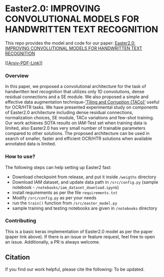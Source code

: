 # Easter2.0: IMPROVING CONVOLUTIONAL MODELS FOR  HANDWRITTEN TEXT RECOGNITION

This repo provides the model and code for our paper: [Easter2.0: IMPROVING CONVOLUTIONAL MODELS FOR HANDWRITTEN TEXT RECOGNITION](https://arxiv.org/pdf/2205.14879.pdf)

[[[Arxiv-PDF-Link](https://arxiv.org/pdf/2205.14879.pdf)]]

### Overview
In this paper, we proposed a convolutional architecture for the task of handwritten text recognition that utilizes only 1D
convolutions, dense residual connections and a SE module. We also proposed a simple and effective data augmentation
technique-[’Tiling and Corruption (TACo)’](https://github.com/kartikgill/taco-box) useful for OCR/HTR tasks. We have presented experimental study on components of Easter2.0
architecture including dense residual connections, normalization choices, SE module, TACo variations and few-shot
training. Our work achieves SOTA results on IAM-Test set when training data is limited, also Easter2.0 has very
small number of trainable parameters compared to other solutions. The proposed architecture can be used in search of
smaller, faster and efficient OCR/HTR solutions when available annotated data is limited.

### How to use?
The following steps can help setting up Easter2 fast:
 - Download checkpoint from release, and put it inside ```/weigths``` directory
 - Download IAM dataset, and update data path in ```/src/config.py``` (sample notebook - ```/notebooks/iam_dataset_download.ipynb```)
 - install requirements as per the file ```requirements.txt```
 - Modify ```/src/config.py``` as per your needs
 - run the ```train()``` function from ```/src/easter_model.py```
 - sample training and testing notebooks are given in ```/notebooks``` directory

### Contributing
This is a basic keras implementation of Easter2.0 model as per the paper (paper link above). If there is an issue or feature request, feel free to open an issue. Additionally, a PR is always welcome.

## Citation
If you find our work helpful, please cite the following:
To be updated.
